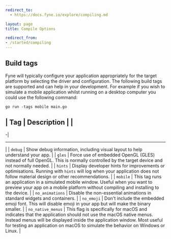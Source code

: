 ```yaml
---
redirect_to:
  - https://docs.fyne.io/explore/compiling.md

layout: page
title: Compile Options

redirect_from:
- /started/compiling
---
```



## Build tags

Fyne will typically configure your application appropriately for the target platform by selecting the driver and configuration. The following build tags are supported and can help in your development. For example if you wish to simulate a mobile application whilst running on a desktop computer you could use the following command:

	go run -tags mobile main.go


| Tag      | Description               |
|
---
-|



---
|
| `debug`  | Show debug information, including visual layout to help understand your app. |
| `gles`   | Force use of embedded OpenGL (GLES) instead of full OpenGL. This is normally controlled by the target device and not normally needed. |
| `hints`  | Display developer hints for improvements or optimisations. Running with `hints` will log when your application does not follow material design or other recommendations. |
| `mobile` | This tag runs an application in a simulated mobile window. Useful when you want to preview your app on a mobile platform without compiling and installing to the device. |
| `no_animations` | Disable the non-essential animations in standard widgets and containers. |
| `no_emoji` | Don't include the embedded emoji font. This will disable emoji in  your app but will make the binary smaller. |
| `no_native_menus` | This flag is specifically for macOS and indicates that the application should not use the macOS native menus. Instead menus will be displayed inside the application window. Most useful for testing an application on macOS to simulate the behavior on Windows or Linux. |

